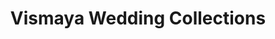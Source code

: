 ---
title: "Vismaya Wedding Collections"
url: /arangottukara/vismaya-wedding-collections/
shop: Textil
---